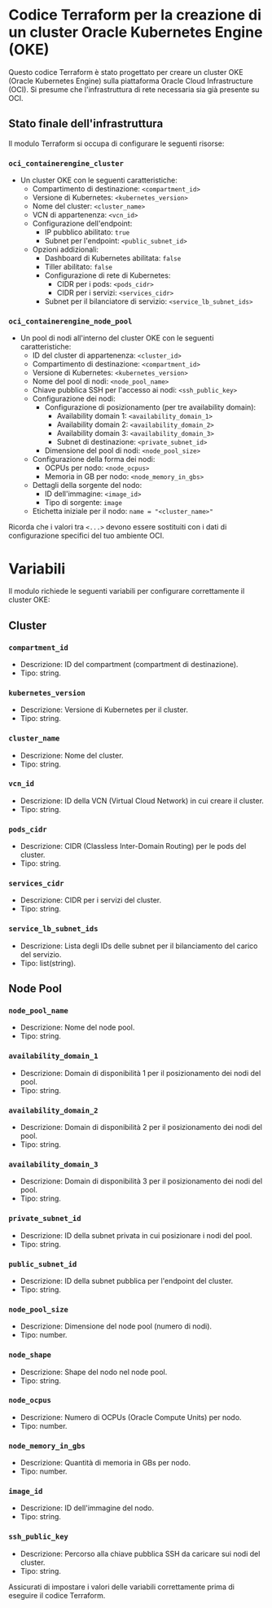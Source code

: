 # Codice Terraform per la creazione di un cluster Oracle Kubernetes Engine (OKE)

Questo codice Terraform è stato progettato per creare un cluster OKE (Oracle Kubernetes Engine) sulla piattaforma Oracle Cloud Infrastructure (OCI). Si presume che l'infrastruttura di rete necessaria sia già presente su OCI.

## Stato finale dell'infrastruttura

Il modulo Terraform si occupa di configurare le seguenti risorse:

### `oci_containerengine_cluster`
- Un cluster OKE con le seguenti caratteristiche:
  - Compartimento di destinazione: `<compartment_id>`
  - Versione di Kubernetes: `<kubernetes_version>`
  - Nome del cluster: `<cluster_name>`
  - VCN di appartenenza: `<vcn_id>`
  - Configurazione dell'endpoint:
    - IP pubblico abilitato: `true`
    - Subnet per l'endpoint: `<public_subnet_id>`
  - Opzioni addizionali:
    - Dashboard di Kubernetes abilitata: `false`
    - Tiller abilitato: `false`
    - Configurazione di rete di Kubernetes:
      - CIDR per i pods: `<pods_cidr>`
      - CIDR per i servizi: `<services_cidr>`
    - Subnet per il bilanciatore di servizio: `<service_lb_subnet_ids>`

### `oci_containerengine_node_pool`
- Un pool di nodi all'interno del cluster OKE con le seguenti caratteristiche:
  - ID del cluster di appartenenza: `<cluster_id>`
  - Compartimento di destinazione: `<compartment_id>`
  - Versione di Kubernetes: `<kubernetes_version>`
  - Nome del pool di nodi: `<node_pool_name>`
  - Chiave pubblica SSH per l'accesso ai nodi: `<ssh_public_key>`
  - Configurazione dei nodi:
    - Configurazione di posizionamento (per tre availability domain):
      - Availability domain 1: `<availability_domain_1>`
      - Availability domain 2: `<availability_domain_2>`
      - Availability domain 3: `<availability_domain_3>`
      - Subnet di destinazione: `<private_subnet_id>`
    - Dimensione del pool di nodi: `<node_pool_size>`
  - Configurazione della forma dei nodi:
    - OCPUs per nodo: `<node_ocpus>`
    - Memoria in GB per nodo: `<node_memory_in_gbs>`
  - Dettagli della sorgente del nodo:
    - ID dell'immagine: `<image_id>`
    - Tipo di sorgente: `image`
  - Etichetta iniziale per il nodo: `name = "<cluster_name>"`

Ricorda che i valori tra `<...>` devono essere sostituiti con i dati di configurazione specifici del tuo ambiente OCI.

# Variabili

Il modulo richiede le seguenti variabili per configurare correttamente il cluster OKE:

## Cluster

### `compartment_id`

- Descrizione: ID del compartment (compartment di destinazione).
- Tipo: string.

### `kubernetes_version`

- Descrizione: Versione di Kubernetes per il cluster.
- Tipo: string.

### `cluster_name`

- Descrizione: Nome del cluster.
- Tipo: string.

### `vcn_id`

- Descrizione: ID della VCN (Virtual Cloud Network) in cui creare il cluster.
- Tipo: string.

### `pods_cidr`

- Descrizione: CIDR (Classless Inter-Domain Routing) per le pods del cluster.
- Tipo: string.

### `services_cidr`

- Descrizione: CIDR per i servizi del cluster.
- Tipo: string.

### `service_lb_subnet_ids`

- Descrizione: Lista degli IDs delle subnet per il bilanciamento del carico del servizio.
- Tipo: list(string).

## Node Pool

### `node_pool_name`

- Descrizione: Nome del node pool.
- Tipo: string.

### `availability_domain_1`

- Descrizione: Domain di disponibilità 1 per il posizionamento dei nodi del pool.
- Tipo: string.

### `availability_domain_2`

- Descrizione: Domain di disponibilità 2 per il posizionamento dei nodi del pool.
- Tipo: string.

### `availability_domain_3`

- Descrizione: Domain di disponibilità 3 per il posizionamento dei nodi del pool.
- Tipo: string.

### `private_subnet_id`

- Descrizione: ID della subnet privata in cui posizionare i nodi del pool.
- Tipo: string.

### `public_subnet_id`

- Descrizione: ID della subnet pubblica per l'endpoint del cluster.
- Tipo: string.

### `node_pool_size`

- Descrizione: Dimensione del node pool (numero di nodi).
- Tipo: number.

### `node_shape`

- Descrizione: Shape del nodo nel node pool.
- Tipo: string.

### `node_ocpus`

- Descrizione: Numero di OCPUs (Oracle Compute Units) per nodo.
- Tipo: number.

### `node_memory_in_gbs`

- Descrizione: Quantità di memoria in GBs per nodo.
- Tipo: number.

### `image_id`

- Descrizione: ID dell'immagine del nodo.
- Tipo: string.

### `ssh_public_key`

- Descrizione: Percorso alla chiave pubblica SSH da caricare sui nodi del cluster.
- Tipo: string.

Assicurati di impostare i valori delle variabili correttamente prima di eseguire il codice Terraform.
